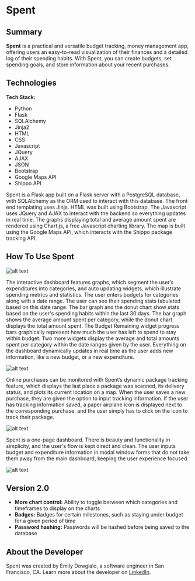 # Spent

## Summary

**Spent** is a practical and versatile budget tracking, money management app, offering users an easy-to-read visualization of their finances and a detailed log of their spending habits. With Spent, you can create budgets, set spending goals, and store information about your recent purchases.


## Technologies

**Tech Stack:**

- Python
- Flask
- SQLAlchemy
- Jinja2
- HTML
- CSS
- Javascript
- JQuery
- AJAX
- JSON
- Bootstrap
- Google Maps API
- Shippo API

Spent is a Flask app built on a Flask server with a PostgreSQL database, with SQLAlchemy as the ORM used to interact with this database. The front end templating uses Jinja. HTML was built using Bootstrap. The Javascript uses JQuery and AJAX to interact with the backend so everything updates in real time. The graphs displaying total and average amount spent are rendered using Chart.js, a free Javascript charting library. The map is built using the Google Maps API, which interacts with the Shippo package tracking API.


## How To Use Spent

![alt text](https://github.com/emilydowgialo/Spent/blob/master/static/spent-login-screenshot.png "Spent Login")


The interactive dashboard features graphs, which segment the user’s expenditures into categories, and auto updating widgets, which illustrate spending metrics and statistics. The user enters budgets for categories along with a date range. The user can see their spending stats tabulated based on this date range. The bar graph and the donut chart show stats based on the user's spending habits within the last 30 days. The bar graph shows the average amount spent per category, while the donut chart displays the total amount spent. The Budget Remaining widget progress bars graphically represent how much the user has left to spend to stay within budget. Two more widgets display the average and total amounts spent per category within the date ranges given by the user. Everything on the dashboard dynamically updates in real time as the user adds new information, like a new budget, or a new expenditure.


![alt text](https://github.com/emilydowgialo/Spent/blob/master/static/spent-dashboard-screenshot.png "Spent Login")


Online purchases can be monitored with Spent’s dynamic package tracking feature, which displays the last place a package was scanned, its delivery status, and plots its current location on a map. When the user saves a new purchase, they are given the option to input tracking information. If the user has tracking information saved, a paper airplane icon is displayed next to the corresponding purchase, and the user simply has to click on the icon to track their package.


![alt text](https://github.com/emilydowgialo/Spent/blob/master/static/spent-map-screenshot.png "Spent Login")


Spent is a one-page dashboard. There is beauty and functionality in simplicity, and the user's flow is kept direct and clean. The user inputs budget and expenditure information in modal window forms that do not take them away from the main dashboard, keeping the user experience focused.


![alt text](https://github.com/emilydowgialo/Spent/blob/master/static/spent-modal-screenshot.png "Spent Login")


## Version 2.0

- **More chart control:** Ability to toggle between which categories and timeframes to display on the charts
- **Badges:** Badges for certain milestones, such as staying under budget for a given period of time
- **Password hashing:** Passwords will be hashed before being saved to the database


## About the Developer

Spent was created by Emily Dowgialo, a software engineer in San Francisco, CA. Learn more about the developer on [LinkedIn](https://www.linkedin.com/in/emilydowgialo).
